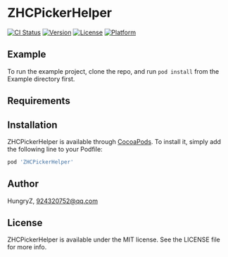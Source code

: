# ZHCPickerHelper

[![CI Status](https://img.shields.io/travis/HungryZ/ZHCPickerHelper.svg?style=flat)](https://travis-ci.org/HungryZ/ZHCPickerHelper)
[![Version](https://img.shields.io/cocoapods/v/ZHCPickerHelper.svg?style=flat)](https://cocoapods.org/pods/ZHCPickerHelper)
[![License](https://img.shields.io/cocoapods/l/ZHCPickerHelper.svg?style=flat)](https://cocoapods.org/pods/ZHCPickerHelper)
[![Platform](https://img.shields.io/cocoapods/p/ZHCPickerHelper.svg?style=flat)](https://cocoapods.org/pods/ZHCPickerHelper)

## Example

To run the example project, clone the repo, and run `pod install` from the Example directory first.

## Requirements

## Installation

ZHCPickerHelper is available through [CocoaPods](https://cocoapods.org). To install
it, simply add the following line to your Podfile:

```ruby
pod 'ZHCPickerHelper'
```

## Author

HungryZ, 924320752@qq.com

## License

ZHCPickerHelper is available under the MIT license. See the LICENSE file for more info.
